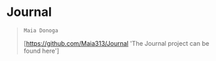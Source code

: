# Journal

> `Maia Donoga`
>
> [https://github.com/Maia313/Journal 'The Journal project can be found here']

